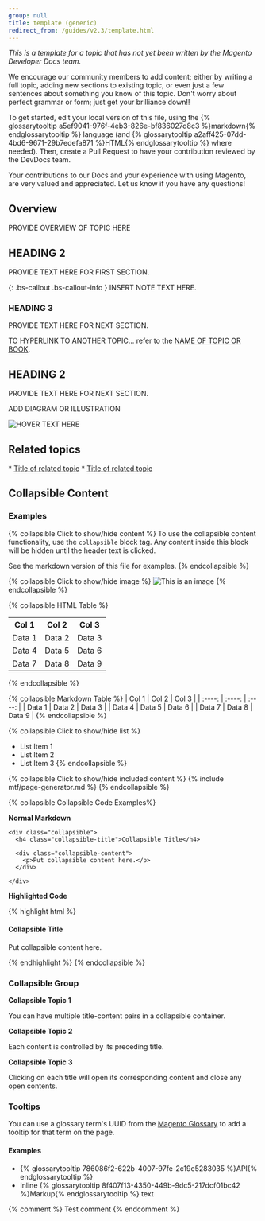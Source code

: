 ```yaml
---
group: null
title: template (generic)
redirect_from: /guides/v2.3/template.html
---
```


_This is a template for a topic that has not yet been written by the Magento Developer Docs team._

We encourage our community members to add content; either by writing a full topic, adding new sections to existing topic, or even just a few sentences about something you know of this topic. Don't worry about perfect grammar or form; just get your brilliance down!!

To get started, edit your local version of this file, using the {% glossarytooltip a5ef9041-976f-4eb3-826e-bf836027d8c3 %}markdown{% endglossarytooltip %} language (and {% glossarytooltip a2aff425-07dd-4bd6-9671-29b7edefa871 %}HTML{% endglossarytooltip %} where needed). Then, create a Pull Request to have your contribution reviewed by the DevDocs team.

Your contributions to our Docs and your experience with using Magento, are very valued and appreciated. Let us know if you have any questions!

## Overview

PROVIDE OVERVIEW OF TOPIC HERE

## HEADING 2

PROVIDE TEXT HERE FOR FIRST SECTION.

{: .bs-callout .bs-callout-info }
INSERT NOTE TEXT HERE.

### HEADING 3

PROVIDE TEXT HERE FOR NEXT SECTION.

TO HYPERLINK TO ANOTHER TOPIC... refer to the [NAME OF TOPIC OR BOOK]({{page.baseurl}}/extension-development.html).

## HEADING 2

PROVIDE TEXT HERE FOR NEXT SECTION.

ADD DIAGRAM OR ILLUSTRATION

![HOVER TEXT HERE]({{site.baseurl}}/static/images/NAME_OF_IMAGE.jpg)

## Related topics

\* [Title of related topic]({{page.baseurl}}/_____/_____.html)
\* [Title of related topic]({{page.baseurl}}/_____/_____.html)

## Collapsible Content

### Examples

{% collapsible Click to show/hide content %}
To use the collapsible content functionality, use the `collapsible` block tag. Any content inside this block will be hidden until the header text is clicked.

See the markdown version of this file for examples.
{% endcollapsible %}

{% collapsible Click to show/hide image %}
![This is an image]({{site.baseurl}}/static/images/connect_keys2.png)
{% endcollapsible %}

{% collapsible HTML Table %}

<table>
  <tbody>
    <tr>
      <th>Col 1</th>
      <th>Col 2</th>
      <th>Col 3</th>
    </tr>
    <tr>
      <td>Data 1</td>
      <td>Data 2</td>
      <td>Data 3</td>
    </tr>
    <tr>
      <td>Data 4</td>
      <td>Data 5</td>
      <td>Data 6</td>
    </tr>
    <tr>
      <td>Data 7</td>
      <td>Data 8</td>
      <td>Data 9</td>
    </tr>
  </tbody>
</table>
{% endcollapsible %}

{% collapsible Markdown Table %}
| Col 1  | Col 2  | Col 3  |
| :----: | :----: | :----: |
| Data 1 | Data 2 | Data 3 |
| Data 4 | Data 5 | Data 6 |
| Data 7 | Data 8 | Data 9 |
{% endcollapsible %}

{% collapsible Click to show/hide list %}

* List Item 1
* List Item 2
* List Item 3
  {% endcollapsible %}

{% collapsible Click to show/hide included content %}
{% include mtf/page-generator.md %}
{% endcollapsible %}

{% collapsible Collapsible Code Examples%}

**Normal Markdown**

```
<div class="collapsible">
  <h4 class="collapsible-title">Collapsible Title</h4>

  <div class="collapsible-content">
    <p>Put collapsible content here.</p>
  </div>

</div>
```

**Highlighted Code**

{% highlight html %}

<div class="collapsible">
  <h4 class="collapsible-title">Collapsible Title</h4>

  <div class="collapsible-content">
    <p>Put collapsible content here.</p>
  </div>

</div>

{% endhighlight %}
{% endcollapsible %}

### Collapsible Group

**Collapsible Topic 1**

You can have multiple title-content pairs in a collapsible container.

**Collapsible Topic 2**

Each content is controlled by its preceding title.

**Collapsible Topic 3**

Clicking on each title will open its corresponding content and close any open contents.

### Tooltips

You can use a glossary term's UUID from the [Magento Glossary](https://magento.github.io/glossary/) to add a tooltip for that term on the page.

#### Examples

* {% glossarytooltip 786086f2-622b-4007-97fe-2c19e5283035 %}API{% endglossarytooltip %}
* Inline {% glossarytooltip 8f407f13-4350-449b-9dc5-217dcf01bc42 %}Markup{% endglossarytooltip %} text

{% comment %}
Test comment
{% endcomment %}

